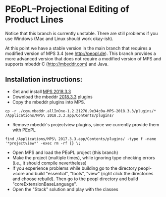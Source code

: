 PEoPL–Projectional Editing of Product Lines
==

Notice that this branch is currently unstable. There are still problems if you use Windows (Mac and Linux should work okay-ish).

At this point we have a stable version in the main branch that requires a modified version of MPS 3.4 (see http://peopl.de). This branch provides a more advanced version that does not require a modified version of MPS and supports mbeddr C (http://mbeddr.com) and Java. 

Installation instructions:
--
- Get and install [MPS 2018.3.3](https://confluence.jetbrains.com/display/MPS/JetBrains+MPS+2018.3+Download+Page)
- Download the mbeddr [2018.3.3](https://github.com/mbeddr/mbeddr.core/releases/download/nightly-623/com.mbeddr.allInOne-1.2.21270.9e34c0a-MPS-2018.3.3.zip) plugins
- Copy the mbeddr plugins into MPS. 
```
cp -r ./com.mbeddr.allInOne-1.2.21270.9e34c0a-MPS-2018.3.3/plugins/* /Applications/MPS\ 2018.3.3.app/Contents/plugins/
```
- Remove mbeddr's projectview plugins, since we currently provide them with PEoPL 
```
find /Applications/MPS\ 2017.3.3.app/Contents/plugins/ -type f -name '*projectview*' -exec rm -rf {} \;
```
- Open MPS and load the PEoPL project (this branch)
- Make the project (multiple times), while ignoring type checking errors (i.e., it should compile nevertheless)
- If you experience problems while building go to the directory peopl->core and build "essential", "tools", "view" (right click the directories and choose rebuild). Then go to the peopl directory and build "coreExtensionBaseLanguage".
- Open the "Stack" solution and play with the classes
